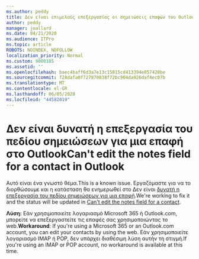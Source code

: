 ```yaml
---
ms.author: peddy
title: Δεν είναι επιμελούς επεξεργασίας οι σημειώσεις επαφών του Outlook
author: peddy
manager: joallard
ms.date: 04/21/2020
ms.audience: ITPro
ms.topic: article
ROBOTS: NOINDEX, NOFOLLOW
localization_priority: Normal
ms.custom: 9000185
ms.assetid: ''
ms.openlocfilehash: baec4baff6d3a7e13c15815cd413394e057428be
ms.sourcegitcommit: f28dafa0f727870038f72bc904da926daf4ec07b
ms.translationtype: MT
ms.contentlocale: el-GR
ms.lasthandoff: 06/05/2020
ms.locfileid: "44582019"
---
```

# <a name="cant-edit-the-notes-field-for-a-contact-in-outlook"></a><span data-ttu-id="87c83-102">Δεν είναι δυνατή η επεξεργασία του πεδίου σημειώσεων για μια επαφή στο Outlook</span><span class="sxs-lookup"><span data-stu-id="87c83-102">Can't edit the notes field for a contact in Outlook</span></span>
<span data-ttu-id="87c83-103">Αυτό είναι ένα γνωστό θέμα.</span><span class="sxs-lookup"><span data-stu-id="87c83-103">This is a known issue.</span></span> <span data-ttu-id="87c83-104">Εργαζόμαστε για να το διορθώσουμε και η κατάσταση θα ενημερωθεί στο Δεν είναι [δυνατή η επεξεργασία του πεδίου σημειώσεων για μια επαφή](https://support.office.com/article/fb8394ce-04ce-48b5-bae4-be46f77f10fe).</span><span class="sxs-lookup"><span data-stu-id="87c83-104">We're working to fix it and the status will be updated in [Can't edit the notes field for a contact](https://support.office.com/article/fb8394ce-04ce-48b5-bae4-be46f77f10fe).</span></span>

<span data-ttu-id="87c83-105">**Λύση:** Εάν χρησιμοποιείτε λογαριασμό Microsoft 365 ή Outlook.com, μπορείτε να επεξεργαστείτε τις επαφές σας χρησιμοποιώντας το web.</span><span class="sxs-lookup"><span data-stu-id="87c83-105">**Workaround**: If you're using a Microsoft 365 or an Outlook.com account, you can edit your contacts by using the web.</span></span> <span data-ttu-id="87c83-106">Εάν χρησιμοποιείτε λογαριασμό IMAP ή POP, δεν υπάρχει διαθέσιμη λύση αυτήν τη στιγμή.</span><span class="sxs-lookup"><span data-stu-id="87c83-106">If you're using an IMAP or POP account, no workaround is available at this time.</span></span>